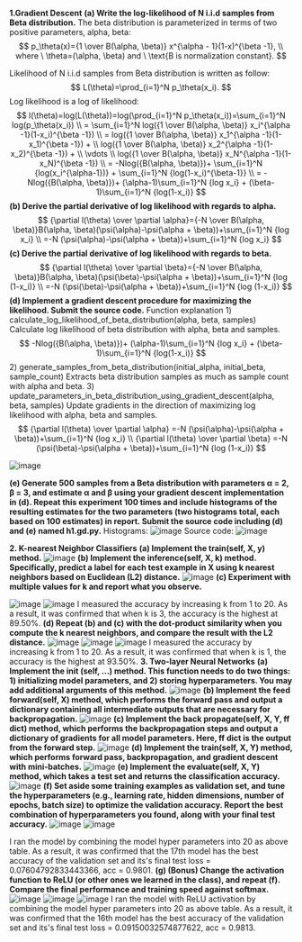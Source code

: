 **1.Gradient Descent**
**(a) Write the log-likelihood of N i.i.d samples from Beta distribution.**
The beta distribution is parameterized in terms of two positive parameters, alpha, beta:
$$
p_\theta(x)={1 \over B(\alpha, \beta)} x^{\alpha - 1}(1-x)^{\beta -1}, \\
where \ \theta=(\alpha, \beta) and  \ \text{B is normalization constant}.
$$

Likelihood of N i.i.d samples from Beta distribution is written as follow:
$$
L(\theta)=\prod_{i=1}^N p_\theta(x_i).
$$
Log likelihood is a log of likelihood:
$$
l(\theta)=log(L(\theta))=log(\prod_{i=1}^N p_\theta(x_i))=\sum_{i=1}^N log(p_\theta(x_i)) \\
= \sum_{i=1}^N log({1 \over B(\alpha, \beta)} x_i^{\alpha -1}(1-x_i)^{\beta -1}) \\
= log({1 \over B(\alpha, \beta)} x_1^{\alpha -1}(1-x_1)^{\beta -1}) + \\
log({1 \over B(\alpha, \beta)} x_2^{\alpha -1}(1-x_2)^{\beta -1}) + \\
\vdots \\
log({1 \over B(\alpha, \beta)} x_N^{\alpha -1}(1-x_N)^{\beta -1}) \\
= -Nlog({B(\alpha, \beta)})+ \sum_{i=1}^N {log(x_i^{\alpha-1})} + \sum_{i=1}^N {log(1-x_i)^{\beta-1}} \\
= -Nlog({B(\alpha, \beta)})+ (\alpha-1)\sum_{i=1}^N {log x_i} + (\beta-1)\sum_{i=1}^N {log(1-x_i)}
$$
**(b) Derive the partial derivative of log likelihood with regards to alpha.**
$$
{\partial l(\theta) \over \partial \alpha}={-N \over B(\alpha, \beta)}B(\alpha, \beta)(\psi(\alpha)-\psi(\alpha + \beta))+\sum_{i=1}^N {log x_i} \\
=-N (\psi(\alpha)-\psi(\alpha + \beta))+\sum_{i=1}^N {log x_i}
$$
**\(c\) Derive the partial derivative of log likelihood with regards to beta.**
$$
{\partial l(\theta) \over \partial \beta}={-N \over B(\alpha, \beta)}B(\alpha, \beta)(\psi(\beta)-\psi(\alpha + \beta))+\sum_{i=1}^N {log (1-x_i)} \\
=-N (\psi(\beta)-\psi(\alpha + \beta))+\sum_{i=1}^N {log (1-x_i)}
$$
**(d) Implement a gradient descent procedure for maximizing the likelihood. Submit the source code.**
Function explanation
1\) calculate_log_likelihood_of_beta_distribution(alpha, beta, samples)
Calculate log likelihood of beta distribution with alpha, beta and samples.
$$
-Nlog({B(\alpha, \beta)})+ (\alpha-1)\sum_{i=1}^N {log x_i} + (\beta-1)\sum_{i=1}^N {log(1-x_i)}
$$
2\) generate_samples_from_beta_distribution(initial_alpha, initial_beta, sample_count)
Extracts beta distribution samples as much as sample count with alpha and beta.
3\) update_parameters_in_beta_distribution_using_gradient_descent(alpha, beta, samples)
Update gradients in the direction of maximizing log likelihood with alpha, beta and samples.
$$
{\partial l(\theta) \over \partial \alpha}
=-N (\psi(\alpha)-\psi(\alpha + \beta))+\sum_{i=1}^N {log x_i} \\
{\partial l(\theta) \over \partial \beta} =-N (\psi(\beta)-\psi(\alpha + \beta))+\sum_{i=1}^N {log (1-x_i)}
$$

![image](https://user-images.githubusercontent.com/11609881/112924128-8c287080-914a-11eb-9e7d-809ecfd64e11.png)

**(e) Generate 500 samples from a Beta distribution with parameters α = 2, β = 3, and estimate α and β using your gradient descent implementation in (d). Repeat this experiment 100 times and include histograms of the resulting estimates for the two parameters (two histograms total, each based on 100
estimates) in report. Submit the source code including (d) and (e) named h1.gd.py.**
Histograms:
![image](https://user-images.githubusercontent.com/11609881/112926304-38b82180-914e-11eb-84e9-37daf0f40185.png)
Source code:
![image](https://user-images.githubusercontent.com/11609881/112924160-96e30580-914a-11eb-9a6c-c4cd0f24f420.png)

**2. K-nearest Neighbor Classifiers**
**(a) Implement the train(self, X, y) method.**
![image](https://user-images.githubusercontent.com/11609881/112927021-4b7f2600-914f-11eb-90e7-3d8dc1a6759f.png)
**(b) Implement the inference(self, X, k) method. Specifically, predict a label for each test example in X using k nearest neighbors based on Euclidean (L2) distance.** 
![image](https://user-images.githubusercontent.com/11609881/112927069-605bb980-914f-11eb-9e8b-a104ae0b6dd1.png)
**\(c\) Experiment with multiple values for k and report what you observe.**

![image](https://user-images.githubusercontent.com/11609881/112928249-3acfaf80-9151-11eb-8c75-1b5e86c73ce5.png)
![image](https://user-images.githubusercontent.com/11609881/112928294-5044d980-9151-11eb-921a-830454d10b95.png)
I measured the accuracy by increasing k from 1 to 20. As a result, it was confirmed that when k is 3, the accuracy is the highest at 89.50%.
**(d) Repeat (b) and \(c\) with the dot-product similarity when you compute the k nearest neighbors, and compare the result with the L2 distance.**
![image](https://user-images.githubusercontent.com/11609881/112930951-2f32b780-9156-11eb-89b0-942ec69adeb5.png)
![image](https://user-images.githubusercontent.com/11609881/112931183-99e3f300-9156-11eb-9c8c-81359bb73609.png)
![image](https://user-images.githubusercontent.com/11609881/112931048-57221b00-9156-11eb-9036-e6f0669cf027.png)
I measured the accuracy by increasing k from 1 to 20. As a result, it was confirmed that when k is 1, the accuracy is the highest at 93.50%.
**3. Two-layer Neural Networks**
**(a) Implement the init (self, ...) method. This function needs to do two things: 1) initializing model parameters, and 2) storing hyperparameters. You may add additional arguments of this method.**
![image](https://user-images.githubusercontent.com/11609881/112932280-981b2f00-9158-11eb-9561-404d5bdcaf22.png)
**(b) Implement the feed forward(self, X) method, which performs the forward pass and output a dictionary containing all intermediate outputs that are necessary for backpropagation.**
![image](https://user-images.githubusercontent.com/11609881/112932400-ca2c9100-9158-11eb-8417-6556c216ca67.png)
**\(c\) Implement the back propagate(self, X, Y, ff dict) method, which performs the backpropagation steps and output a dictionary of gradients for all model parameters. Here, ff dict is the output from the forward step.**
![image](https://user-images.githubusercontent.com/11609881/112932734-6b1b4c00-9159-11eb-921d-2b536866377a.png)
**(d) Implement the train(self, X, Y) method, which performs forward pass, backpropagation, and gradient descent with mini-batches.**
![image](https://user-images.githubusercontent.com/11609881/112932801-8be3a180-9159-11eb-8547-5e3f519fa15f.png)
**(e) Implement the evaluate(self, X, Y) method, which takes a test set and returns the classification accuracy.**
![image](https://user-images.githubusercontent.com/11609881/112932876-ab7aca00-9159-11eb-8d34-193318f5c22c.png)
**(f) Set aside some training examples as validation set, and tune the hyperparameters (e.g., learning rate, hidden dimensions, number of epochs, batch size) to optimize the validation accuracy. Report the best combination of hyperparameters you found, along with your final test accuracy.**
![image](https://user-images.githubusercontent.com/11609881/112933196-555a5680-915a-11eb-9d96-3f77af24a520.png)
![image](https://user-images.githubusercontent.com/11609881/112934313-758b1500-915c-11eb-89fd-d26a3576b841.png)
  
I ran the model by combining the model hyper parameters into 20 as above table. As a result, it was confirmed that the 17th model has the best accuracy of the validation set and its's final test loss = 0.07604792833443366, acc = 0.9801.
**(g) (Bonus) Change the activation function to ReLU (or other ones we learned in the class), and repeat (f). Compare the final performance and training speed against softmax.**
![image](https://user-images.githubusercontent.com/11609881/112934776-7a9c9400-915d-11eb-9853-af2e27956e41.png)
![image](https://user-images.githubusercontent.com/11609881/112934750-69ec1e00-915d-11eb-9b45-e225b0c93af9.png)
![image](https://user-images.githubusercontent.com/11609881/112934658-31e4db00-915d-11eb-993f-d1db27dc8316.png)
I ran the model with ReLU activation by combining the model hyper parameters into 20 as above table. As a result, it was confirmed that the 16th model has the best accuracy of the validation set and its's final test loss = 0.09150032574877622, acc = 0.9813.
<!--stackedit_data:
eyJoaXN0b3J5IjpbMTczNzM2ODMwMSwyOTIyNjY4OCwtNzc3MD
kyOTkyLC03MTI0MTg3NCw3NDIwNzc5LDIxMjg0ODkyNzQsMTg2
MDg4NTA1MCwtNDg2ODgwODQ0LDE3MDM4NDg2MzIsODIyMzk2Nz
cyLC0xODQ3Nzk2MjQsLTE1OTkzMjg5MDEsNTkyNTgyNDkwLC0x
MTA4ODQ0MzQ4LC0xNjM1MjEwNzY0LC03Nzk0OTMyOTksLTQ2NT
gxODM5NCwxNTk1MzY2NTExLC04MzQ5Mzg2OTIsLTIwMDg0NDEw
NDRdfQ==
-->